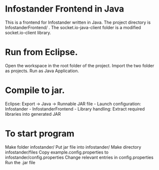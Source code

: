 # Infostander Frontend in Java
This is a frontend for Infostander written in Java.
The project directory is InfostanderFrontend/ .
The socket.io-java-client folder is a modified socket.io-client library.

# Run from Eclipse.
Open the workspace in the root folder of the project.
Import the two folder as projects.
Run as Java Application.

# Compile to jar.
Eclipse:
  Export -> Java -> Runnable JAR file
    - Launch configuration: Infostander - InfostanderFrontend
    - Library handling: Extract required libraries into generated JAR

# To start program
Make folder infostander/
Put jar file into infostander/
Make directory infostander/files
Copy example.config.properties to infostander/config.properties
Change relevant entries in config.properties
Run the .jar file
